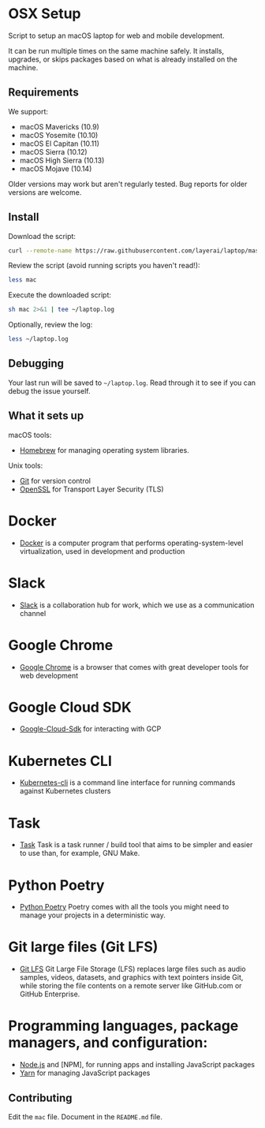 OSX Setup
======

Script to setup an macOS laptop for web and mobile development.

It can be run multiple times on the same machine safely.
It installs, upgrades, or skips packages
based on what is already installed on the machine.

Requirements
------------

We support:

* macOS Mavericks (10.9)
* macOS Yosemite (10.10)
* macOS El Capitan (10.11)
* macOS Sierra (10.12)
* macOS High Sierra (10.13)
* macOS Mojave (10.14)

Older versions may work but aren't regularly tested.
Bug reports for older versions are welcome.

Install
-------

Download the script:

```sh
curl --remote-name https://raw.githubusercontent.com/layerai/laptop/master/mac
```

Review the script (avoid running scripts you haven't read!):

```sh
less mac
```

Execute the downloaded script:

```sh
sh mac 2>&1 | tee ~/laptop.log
```

Optionally, review the log:

```sh
less ~/laptop.log
```

Debugging
---------

Your last run will be saved to `~/laptop.log`.
Read through it to see if you can debug the issue yourself.

What it sets up
---------------

macOS tools:

* [Homebrew] for managing operating system libraries.

[Homebrew]: http://brew.sh/

Unix tools:
* [Git] for version control
* [OpenSSL] for Transport Layer Security (TLS)

[Git]: https://git-scm.com/
[OpenSSL]: https://www.openssl.org/

# Docker
* [Docker] is a computer program that performs operating-system-level virtualization, used in development and production

[Docker]: https://docs.docker.com/engine/docker-overview/

# Slack
* [Slack] is a collaboration hub for work, which we use as a communication channel

[Slack]: https://slack.com/

# Google Chrome
* [Google Chrome] is a browser that comes with great developer tools for web development

[Google Chrome]: https://www.google.com/chrome/

# Google Cloud SDK
* [Google-Cloud-Sdk] for interacting with GCP

[Google-Cloud-Sdk]: https://cloud.google.com/sdk/docs/quickstart-macos

# Kubernetes CLI
* [Kubernetes-cli] is a command line interface for running commands against Kubernetes clusters

[Kubernetes-cli]: https://kubernetes.io/docs/reference/kubectl/overview/

# Task
* [Task] Task is a task runner / build tool that aims to be simpler and easier to use than, for example, GNU Make.

[Task]: https://taskfile.dev/

# Python Poetry
* [Python Poetry] Poetry comes with all the tools you might need to manage your projects in a deterministic way.

[Python Poetry]: https://python-poetry.org/

# Git large files (Git LFS)
* [Git LFS] Git Large File Storage (LFS) replaces large files such as audio samples, videos, datasets, and graphics with text pointers inside Git, while storing the file contents on a remote server like GitHub.com or GitHub Enterprise.

[Git LFS]: https://python-poetry.org/

# Programming languages, package managers, and configuration:
* [Node.js] and [NPM], for running apps and installing JavaScript packages
* [Yarn] for managing JavaScript packages

[Node.js]: http://nodejs.org/
[Yarn]: https://yarnpkg.com/en/

Contributing
------------

Edit the `mac` file.
Document in the `README.md` file.
